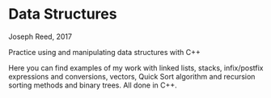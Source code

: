 # Data Structures
Joseph Reed, 2017

Practice using and manipulating data structures with C++ 

Here you can find examples of my work with linked lists, stacks, infix/postfix expressions and conversions, vectors, Quick Sort algorithm and recursion sorting methods and binary trees. All done in C++.
